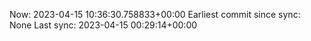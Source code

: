 Now: 2023-04-15 10:36:30.758833+00:00 Earliest commit since sync: None Last sync: 2023-04-15 00:29:14+00:00
